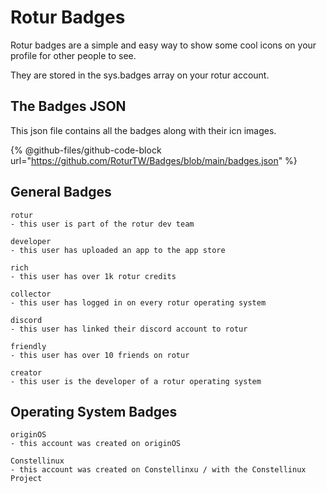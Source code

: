 # Rotur Badges

Rotur badges are a simple and easy way to show some cool icons on your profile for other people to see.

They are stored in the sys.badges array on your rotur account.

## The Badges JSON

This json file contains all the badges along with their icn images.

{% @github-files/github-code-block url="https://github.com/RoturTW/Badges/blob/main/badges.json" %}



## General Badges

```
rotur
- this user is part of the rotur dev team

developer
- this user has uploaded an app to the app store

rich
- this user has over 1k rotur credits

collector
- this user has logged in on every rotur operating system

discord
- this user has linked their discord account to rotur

friendly
- this user has over 10 friends on rotur

creator
- this user is the developer of a rotur operating system
```

## **Operating System Badges**

```
originOS
- this account was created on originOS

Constellinux
- this account was created on Constellinxu / with the Constellinux Project
```
